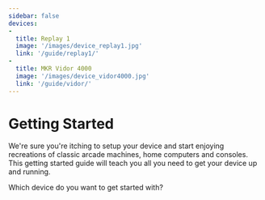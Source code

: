 ```yaml
---
sidebar: false
devices:
-
  title: Replay 1
  image: '/images/device_replay1.jpg'
  link: '/guide/replay1/'
-
  title: MKR Vidor 4000
  image: '/images/device_vidor4000.jpg'
  link: '/guide/vidor/'
---
```


# Getting Started

We're sure you're itching to setup your device and start enjoying
recreations of classic arcade machines, home computers and consoles. This
getting started guide will teach you all you need to get your device up and running.

Which device do you want to get started with?

<ImageGrid :grid-array="$page.frontmatter.devices"/>